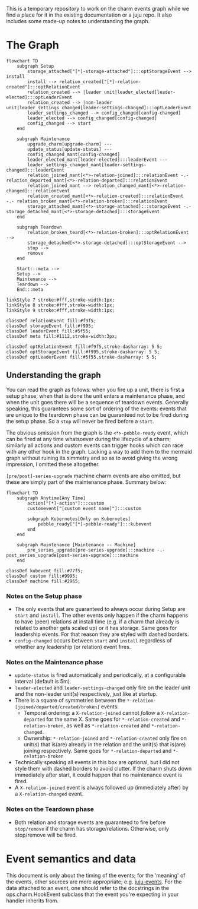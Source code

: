 This is a temporary repository to work on the charm events graph while we find a place for it in the existing documentation or a juju repo.
It also includes some made-up notes to understanding the graph.

# The Graph
```mermaid
flowchart TD
    subgraph Setup
        storage_attached["[*]-storage-attached"]:::optStorageEvent --> install
        install --> relation_created["[*]-relation-created"]:::optRelationEvent
        relation_created --> |leader unit|leader_elected[leader-elected]:::optLeaderEvent
        relation_created --> |non-leader unit|leader_settings_changed[leader-settings-changed]:::optLeaderEvent
        leader_settings_changed --> config_changed[config-changed]
        leader_elected --> config_changed[config-changed]
        config_changed --> start
    end

    subgraph Maintenance
        upgrade_charm[upgrade-charm] --- 
        update_status[update-status] ---
        config_changed_mant[config-changed] 
        leader_elected_mant[leader-elected]:::leaderEvent --- 
        leader_settings_changed_mant[leader-settings-changed]:::leaderEvent
        relation_joined_mant[<*>-relation-joined]:::relationEvent -.- relation_departed_mant[<*>-relation-departed]:::relationEvent
        relation_joined_mant --> relation_changed_mant[<*>-relation-changed]:::relationEvent 
        relation_created_mant[<*>-relation-created]:::relationEvent -.- relation_broken_mant[<*>-relation-broken]:::relationEvent 
        storage_attached_mant[<*>-storage-attached]:::storageEvent -.- storage_detached_mant[<*>-storage-detached]:::storageEvent
    end
    
    subgraph Teardown
        relation_broken_teard[<*>-relation-broken]:::optRelationEvent -->
        storage_detached[<*>-storage-detached]:::optStorageEvent -->
        stop -->
        remove
    end
    
    Start:::meta --> 
    Setup --> 
    Maintenance --> 
    Teardown --> 
    End:::meta

linkStyle 7 stroke:#fff,stroke-width:1px;
linkStyle 8 stroke:#fff,stroke-width:1px;
linkStyle 9 stroke:#fff,stroke-width:1px;

classDef relationEvent fill:#f9f5;
classDef storageEvent fill:#f995;
classDef leaderEvent fill:#5f55;
classDef meta fill:#1112,stroke-width:3px;

classDef optRelationEvent fill:#f9f5,stroke-dasharray: 5 5;
classDef optStorageEvent fill:#f995,stroke-dasharray: 5 5;
classDef optLeaderEvent fill:#5f55,stroke-dasharray: 5 5;
```

## Understanding the graph
You can read the graph as follows: when you fire up a unit, there is first a setup phase, when that is done the unit enters a maintenance phase, and when the unit goes there will be a sequence of teardown events. Generally speaking, this guarantees some sort of ordering of the events: events that are unique to the teardown phase can be guaranteed not to be fired during the setup phase. So a `stop` will never be fired before a `start`.

The obvious omission from the graph is the `<*>-pebble-ready` event, which can be fired at any time whatsoever during the lifecycle of a charm; similarly all actions and custom events can trigger hooks which can race with any other hook in the graph. Lacking a way to add them to the mermaid graph without ruining its simmetry and so as to avoid giving the wrong impression, I omitted these altogether. 

`[pre/post]-series-upgrade` machine charm events are also omitted, but these are simply part of the maintenance phase. Summary below:

```mermaid
flowchart TD
    subgraph Anytime[Any Time]
        action["[*]-action"]:::custom
        customevent["[custom event name]"]:::custom
        
        subgraph Kubernetes[Only on Kubernetes]
            pebble_ready["[*]-pebble-ready"]:::kubevent
        end
    end
    
    subgraph Maintenance [Maintenance -- Machine]
        pre_series_upgrade[pre-series-upgrade]:::machine -.- post_series_upgrade[post-series-upgrade]:::machine
    end
    
classDef kubevent fill:#77f5;
classDef custom fill:#9995;
classDef machine fill:#2965;
```

### Notes on the Setup phase
* The only events that are guaranteed to always occur during Setup are `start` and `install`. The other events only happen if the charm happens to have (peer) relations at install time (e.g. if a charm that already is related to another gets scaled up) or it has storage. Same goes for leadership events. For that reason they are styled with dashed borders.
* `config-changed` occurs between `start` and `install` regardless of whether any leadership (or relation) event fires.

### Notes on the Maintenance phase
* `update-status` is fired automatically and periodically, at a configurable interval (default is 5m).
* `leader-elected` and `leader-settings-changed` only fire on the leader unit and the non-leader unit(s) respectively, just like at startup.
* There is a square of symmetries between the `*-relation-[joined/departed/created/broken]` events:
  * Temporal ordering: a `X-relation-joined` cannot *follow* a `X-relation-departed` for the same X. Same goes for `*-relation-created` and `*-relation-broken`, as well as `*-relation-created` and `*-relation-changed`.
  * Ownership: `*-relation-joined` and `*-relation-created` only fire on unit(s) that is(are) already in the relation and the unit(s) that is(are) joining respectively. Same goes for `*-relation-departed` and `*-relation-broken`
* Technically speaking all events in this box are optional, but I did not style them with dashed borders to avoid clutter. If the charm shuts down immediately after start, it could happen that no maintenance event is fired.
* A `X-relation-joined` event is always followed up (immediately after) by a `X-relation-changed` event.


### Notes on the Teardown phase
* Both relation and storage events are guaranteed to fire before `stop/remove` if the charm has storage/relations. Otherwise, only stop/remove will be fired.

# Event semantics and data
This document is only about the timing of the events; for the 'meaning' of the events, other sources are more appropriate; e.g. [juju-events](https://juju.is/docs/sdk/events).
For the data attached to an event, one should refer to the docstrings in the ops.charm.HookEvent subclass that the event you're expecting in your handler inherits from.
